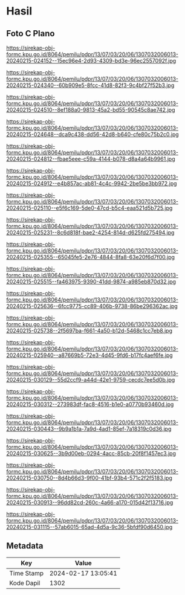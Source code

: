 # Hasil

## Foto C Plano

https://sirekap-obj-formc.kpu.go.id/8064/pemilu/pdpr/13/07/03/20/06/1307032006013-20240215-024152--15ec96e4-2d93-4309-bd3e-96ec2557092f.jpg

https://sirekap-obj-formc.kpu.go.id/8064/pemilu/pdpr/13/07/03/20/06/1307032006013-20240215-024340--60b909e5-8fcc-41d8-82f3-9c4bf27f52b3.jpg

https://sirekap-obj-formc.kpu.go.id/8064/pemilu/pdpr/13/07/03/20/06/1307032006013-20240215-024510--8ef188a0-9813-45a2-bd55-90545c8ae742.jpg

https://sirekap-obj-formc.kpu.go.id/8064/pemilu/pdpr/13/07/03/20/06/1307032006013-20240215-024648--dca9c438-dd56-42d8-b640-cfe80c75b2c0.jpg

https://sirekap-obj-formc.kpu.go.id/8064/pemilu/pdpr/13/07/03/20/06/1307032006013-20240215-024812--fbae5eee-c59a-4144-b078-d8a4a64b9961.jpg

https://sirekap-obj-formc.kpu.go.id/8064/pemilu/pdpr/13/07/03/20/06/1307032006013-20240215-024912--e4b857ac-ab81-4c4c-9942-2be5be3bb972.jpg

https://sirekap-obj-formc.kpu.go.id/8064/pemilu/pdpr/13/07/03/20/06/1307032006013-20240215-025110--e5f6c169-5de0-47cd-b5c4-eaa521d5b725.jpg

https://sirekap-obj-formc.kpu.go.id/8064/pemilu/pdpr/13/07/03/20/06/1307032006013-20240215-025231--8c6d818f-bae2-4254-814d-d625fd275494.jpg

https://sirekap-obj-formc.kpu.go.id/8064/pemilu/pdpr/13/07/03/20/06/1307032006013-20240215-025355--65045fe5-2e76-4844-8fa8-63e20f6d7f00.jpg

https://sirekap-obj-formc.kpu.go.id/8064/pemilu/pdpr/13/07/03/20/06/1307032006013-20240215-025515--fa463975-9390-41dd-9874-a985eb870d32.jpg

https://sirekap-obj-formc.kpu.go.id/8064/pemilu/pdpr/13/07/03/20/06/1307032006013-20240215-025636--6fcc9775-cc89-406b-9738-86be296362ac.jpg

https://sirekap-obj-formc.kpu.go.id/8064/pemilu/pdpr/13/07/03/20/06/1307032006013-20240215-025738--2f5697ba-f661-4a50-b12d-5468c1cc7eb8.jpg

https://sirekap-obj-formc.kpu.go.id/8064/pemilu/pdpr/13/07/03/20/06/1307032006013-20240215-025940--a87669b5-72e3-4d45-9fd6-b17fc4aef6fe.jpg

https://sirekap-obj-formc.kpu.go.id/8064/pemilu/pdpr/13/07/03/20/06/1307032006013-20240215-030129--55d2ccf9-a44d-42e1-9759-cecdc7ee5d0b.jpg

https://sirekap-obj-formc.kpu.go.id/8064/pemilu/pdpr/13/07/03/20/06/1307032006013-20240215-030312--273983df-fac8-4516-b1e0-a0770b93460d.jpg

https://sirekap-obj-formc.kpu.go.id/8064/pemilu/pdpr/13/07/03/20/06/1307032006013-20240215-030443--9b9a1b1a-7a9d-4ad1-85ef-7a18319c0d36.jpg

https://sirekap-obj-formc.kpu.go.id/8064/pemilu/pdpr/13/07/03/20/06/1307032006013-20240215-030625--3b9d00eb-0294-4acc-85cb-20f8f1457ec3.jpg

https://sirekap-obj-formc.kpu.go.id/8064/pemilu/pdpr/13/07/03/20/06/1307032006013-20240215-030750--8d4b66d3-9f00-41bf-93b4-571c2f2f5183.jpg

https://sirekap-obj-formc.kpu.go.id/8064/pemilu/pdpr/13/07/03/20/06/1307032006013-20240215-030913--96dd82cd-260c-4a66-a170-015d42f13716.jpg

https://sirekap-obj-formc.kpu.go.id/8064/pemilu/pdpr/13/07/03/20/06/1307032006013-20240215-031115--57ab6015-65ad-4d5a-9c36-5bfdf90d6450.jpg


## Metadata

| Key        | Value               |
| ---------- | ------------------- |
| Time Stamp | 2024-02-17 13:05:41 |
| Kode Dapil | 1302                |



